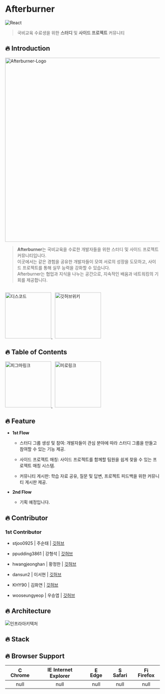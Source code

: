 # **Afterburner**

![React](https://img.shields.io/badge/React-v18.3.1-61DAFB?logo=react&logoColor=white)

> 국비교육 수료생을 위한 **스터디** 및 **사이드 프로젝트** 커뮤니티

## 🔥 **Introduction**

<img src="https://github.com/user-attachments/assets/1dd89ce1-9f85-44a4-ad63-5e6192950fad" alt="Afterburner-Logo" width="600" height="auto"><br>

> **Afterburner**는 국비교육을 수료한 개발자들을 위한 스터디 및 사이드 프로젝트 커뮤니티입니다.<br>
> 이곳에서는 같은 경험을 공유한 개발자들이 모여 서로의 성장을 도모하고, 사이드 프로젝트를 통해 실무 능력을 강화할 수 있습니다.<br>
> Afterburner는 협업과 지식을 나누는 공간으로, 지속적인 배움과 네트워킹의 기회를 제공합니다.

<br>

<a href="https://discord.gg/SH2p3sfASc">
  <img src="https://github.com/user-attachments/assets/8d9c725a-9a4e-4c58-9cf0-92dd54e3d86d" alt="디스코드" width="150"/>
</a>
&nbsp;
<a href="https://github.com/Afterburner2024/.github/wiki">
  <img src="https://github.com/user-attachments/assets/6449fd2b-a77e-4879-a774-d5469034b5ea" alt="깃허브위키" width="150"/>
</a>

## 🔥 **Table of Contents**

<a href="https://www.figma.com/design/L3nhz4B7at9VrOLECcdIh9/Afterburner?node-id=0-1&t=pqPGJCoWXPWXHzXe-1">
  <img src="https://github.com/user-attachments/assets/8ac80db5-4151-4b9c-ab4d-a331d9dbdd80" alt="피그마링크" width="150"/>
</a>
&nbsp;
<a href="https://miro.com/welcomeonboard/TGlYS3o1YzRmT2NLdnNBc1o3RTdwWVV6bmNYaUlMZkZrSTNteW1XRWVPRDkxV0RxZXU1TzhxS055OHVEcW1BaHwzNDU4NzY0NTkyOTkyNDczMDEyfDI=?share_link_id=969102094876">
  <img src="https://github.com/user-attachments/assets/f5ce4362-5420-4076-9c6c-87a3de43f1a6" alt="미로링크" width="150"/>
</a>

## 🔥 **Feature**

+ **1st Flow**

  + 스터디 그룹 생성 및 참여: 개발자들이 관심 분야에 따라 스터디 그룹을 만들고 참여할 수 있는 기능 제공.
  
  + 사이드 프로젝트 매칭: 사이드 프로젝트를 함께할 팀원을 쉽게 찾을 수 있는 프로젝트 매칭 시스템.
  
  + 커뮤니티 게시판: 학습 자료 공유, 질문 및 답변, 프로젝트 피드백을 위한 커뮤니티 게시판 제공.

+ **2nd Flow**

  + 기획 예정입니다.   

## 🔥 **Contributor**

### 1st Contributor

+ stjoo0925 | 주순태 | [깃허브](https://github.com/Stjoo0925)

+ ppudding3861 | 강형석 | [깃허브](https://github.com/ppudding3861)

+ hwangjeonghan | 황정한 | [깃허브](https://github.com/hwangjeonghan)

+ dansun2 | 이서현 | [깃허브](https://github.com/dansun2)

+ KHY90 | 김화연 | [깃허브](https://github.com/KHY90)

+ wooseungyeop | 우승엽 | [깃허브](https://github.com/wooseungyeop)

## 🔥 Architecture

![인프라아키텍처](https://github.com/user-attachments/assets/68837ee9-11ef-4177-926e-937c6ebad74d)

## 🔥 Stack

## 🔥 Browser Support

| <img src="https://user-images.githubusercontent.com/1215767/34348387-a2e64588-ea4d-11e7-8267-a43365103afe.png" alt="Chrome" width="16px" height="16px" /> Chrome | <img src="https://user-images.githubusercontent.com/1215767/34348590-250b3ca2-ea4f-11e7-9efb-da953359321f.png" alt="IE" width="16px" height="16px" /> Internet Explorer | <img src="https://user-images.githubusercontent.com/1215767/34348380-93e77ae8-ea4d-11e7-8696-9a989ddbbbf5.png" alt="Edge" width="16px" height="16px" /> Edge | <img src="https://user-images.githubusercontent.com/1215767/34348394-a981f892-ea4d-11e7-9156-d128d58386b9.png" alt="Safari" width="16px" height="16px" /> Safari | <img src="https://user-images.githubusercontent.com/1215767/34348383-9e7ed492-ea4d-11e7-910c-03b39d52f496.png" alt="Firefox" width="16px" height="16px" /> Firefox |
| :---------: | :---------: | :---------: | :---------: | :---------: |
| null | null | null | null | null |
